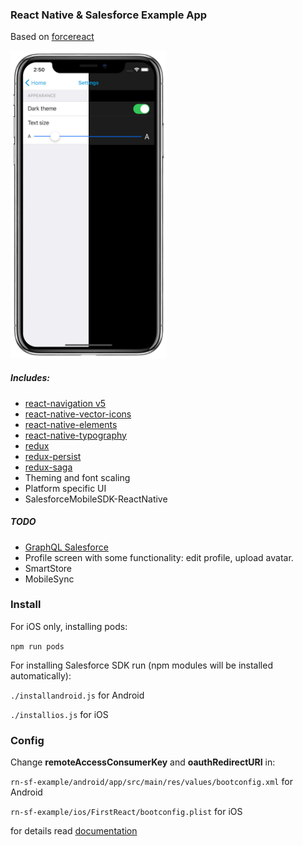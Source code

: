### React Native & Salesforce Example App
Based on [forcereact](https://www.npmjs.com/package/forcereact)

<img src="https://github.com/alex-shattu/rn-sf-example/raw/master/screenshots/ios-settings.jpg" alt="React Native Salesforce Example App" width="250">

##### Includes:

- [react-navigation v5](https://www.npmjs.com/package/react-navigation)
- [react-native-vector-icons](https://www.npmjs.com/package/react-native-vector-icons)
- [react-native-elements](https://www.npmjs.com/package/react-native-elements)
- [react-native-typography](https://github.com/hectahertz/react-native-typography)
- [redux](https://github.com/reduxjs/redux)
- [redux-persist](https://github.com/rt2zz/redux-persist)
- [redux-saga](https://github.com/redux-saga/redux-saga)
- Theming and font scaling
- Platform specific UI
- SalesforceMobileSDK-ReactNative


##### TODO
- [GraphQL Salesforce](https://appexchange.salesforce.com/appxListingDetail?listingId=a0N3A00000G0l6nUAB)
- Profile screen with some functionality: edit profile, upload avatar.
- SmartStore
- MobileSync

### Install

For iOS only, installing pods:

`npm run pods`

For installing Salesforce SDK run (npm modules will be installed automatically):

`./installandroid.js` for Android

`./installios.js` for iOS

### Config
Change **remoteAccessConsumerKey** and **oauthRedirectURI** in:

`rn-sf-example/android/app/src/main/res/values/bootconfig.xml` for Android

`rn-sf-example/ios/FirstReact/bootconfig.plist` for iOS

for details read [documentation](http://rajaraodv.github.io/salesforce-react-native-tutorial/mobile-sdk-react-native-adding-connected-app.html)


